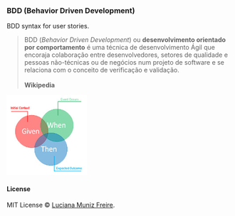 ### BDD (Behavior Driven Development)

BDD syntax for user stories. <br/>

> BDD (*Behavior Driven Development*) ou **desenvolvimento orientado por comportamento** é uma técnica de desenvolvimento Ágil que
> encoraja colaboração entre desenvolvedores, setores de qualidade e pessoas não-técnicas ou de negócios num projeto de software e se
> relaciona com o conceito de verificação e validação. <br/>
> <br/>
> **Wikipedia** <br/>

![BDD](bdd-given-when-then.jpg)




#### License
MIT License © [Luciana Muniz Freire](https://br.linkedin.com/in/lumunizf).
